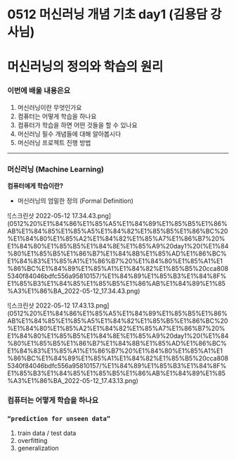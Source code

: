 # 0512 머신러닝 개념 기초 day1 (김용담 강사님)

# 머신러닝의 정의와 학습의 원리

### 이번에 배울 내용은요

1. 머신러닝이란 무엇인가요
2. 컴퓨터는 어떻게 학습을 하나요
3. 컴퓨터가 학습을 하면 어떤 것들을 할 수 있나요
4. 머신러닝 필수 개념들에 대해 알아봅시다
5. 머신러닝 프로젝트 진행 방법

---

### 머신러닝 (Machine Learning)

**컴퓨터에게 학습이란?**

- 머신러닝의 엄밀한 정의 (Formal Definition)

![스크린샷 2022-05-12 17.34.43.png](0512%20%E1%84%86%E1%85%A5%E1%84%89%E1%85%B5%E1%86%AB%E1%84%85%E1%85%A5%E1%84%82%E1%85%B5%E1%86%BC%20%E1%84%80%E1%85%A2%E1%84%82%E1%85%A7%E1%86%B7%20%E1%84%80%E1%85%B5%E1%84%8E%E1%85%A9%20day1%20(%E1%84%80%E1%85%B5%E1%86%B7%E1%84%8B%E1%85%AD%E1%86%BC%E1%84%83%E1%85%A1%E1%86%B7%20%E1%84%80%E1%85%A1%E1%86%BC%E1%84%89%E1%85%A1%E1%84%82%E1%85%B5%20cca8085340f84046bdfc556a95810157/%E1%84%89%E1%85%B3%E1%84%8F%E1%85%B3%E1%84%85%E1%85%B5%E1%86%AB%E1%84%89%E1%85%A3%E1%86%BA_2022-05-12_17.34.43.png)

![스크린샷 2022-05-12 17.43.13.png](0512%20%E1%84%86%E1%85%A5%E1%84%89%E1%85%B5%E1%86%AB%E1%84%85%E1%85%A5%E1%84%82%E1%85%B5%E1%86%BC%20%E1%84%80%E1%85%A2%E1%84%82%E1%85%A7%E1%86%B7%20%E1%84%80%E1%85%B5%E1%84%8E%E1%85%A9%20day1%20(%E1%84%80%E1%85%B5%E1%86%B7%E1%84%8B%E1%85%AD%E1%86%BC%E1%84%83%E1%85%A1%E1%86%B7%20%E1%84%80%E1%85%A1%E1%86%BC%E1%84%89%E1%85%A1%E1%84%82%E1%85%B5%20cca8085340f84046bdfc556a95810157/%E1%84%89%E1%85%B3%E1%84%8F%E1%85%B3%E1%84%85%E1%85%B5%E1%86%AB%E1%84%89%E1%85%A3%E1%86%BA_2022-05-12_17.43.13.png)

### 컴퓨터는 어떻게 학습을 하나요

### `“prediction for unseen data”`

1. train data / test data
2. overfitting
3. generalization
